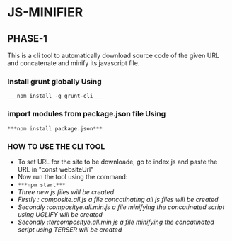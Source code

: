 # JS-MINIFIER

## PHASE-1

This is a cli tool to automatically download source code of the given URL and concatenate and minify its javascript file.

### Install grunt globally Using
` ___npm install -g grunt-cli___ `

### import modules from package.json file Using ###
` ***npm install package.json*** `

### HOW TO USE THE CLI TOOL ###
* To set URL for the site to be downloade, go to index.js and paste the URL in "const websiteUrl"
* Now run the tool using the command:
* ` ***npm start*** `
* *Three new js files will be created*
* *Firstly : composite.all.js a file concatinating all js files will be created*
* *Secondly :compositye.all.min.js a file minifying the concatinated script using UGLIFY will be created*
* *Secondly :tercompositye.all.min.js a file minifying  the concatinated script using TERSER will be created*